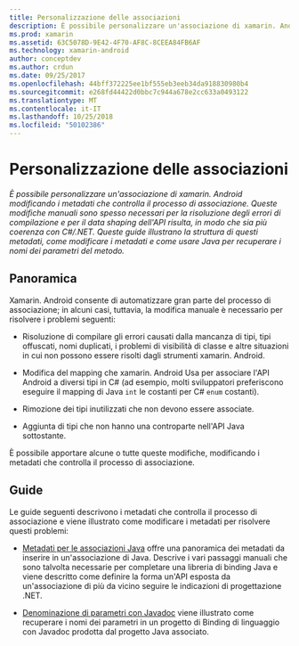 ```yaml
---
title: Personalizzazione delle associazioni
description: È possibile personalizzare un'associazione di xamarin. Android modificando i metadati che controlla il processo di associazione. Queste modifiche manuali sono spesso necessari per la risoluzione degli errori di compilazione e per il data shaping dell'API risulta, in modo che sia più coerenza con C#/.NET. Queste guide illustrano la struttura di questi metadati, come modificare i metadati e come usare Java per recuperare i nomi dei parametri del metodo.
ms.prod: xamarin
ms.assetid: 63C5078D-9E42-4F70-AF8C-8CEEA84FB6AF
ms.technology: xamarin-android
author: conceptdev
ms.author: crdun
ms.date: 09/25/2017
ms.openlocfilehash: 44bff372225ee1bf555eb3eeb34da918830980b4
ms.sourcegitcommit: e268fd44422d0bbc7c944a678e2cc633a0493122
ms.translationtype: MT
ms.contentlocale: it-IT
ms.lasthandoff: 10/25/2018
ms.locfileid: "50102386"
---
```

# <a name="customizing-bindings"></a>Personalizzazione delle associazioni

_È possibile personalizzare un'associazione di xamarin. Android modificando i metadati che controlla il processo di associazione. Queste modifiche manuali sono spesso necessari per la risoluzione degli errori di compilazione e per il data shaping dell'API risulta, in modo che sia più coerenza con C#/.NET. Queste guide illustrano la struttura di questi metadati, come modificare i metadati e come usare Java per recuperare i nomi dei parametri del metodo._


## <a name="overview"></a>Panoramica
 
Xamarin. Android consente di automatizzare gran parte del processo di associazione; in alcuni casi, tuttavia, la modifica manuale è necessario per risolvere i problemi seguenti:

-   Risoluzione di compilare gli errori causati dalla mancanza di tipi, tipi offuscati, nomi duplicati, i problemi di visibilità di classe e altre situazioni in cui non possono essere risolti dagli strumenti xamarin. Android. 

-   Modifica del mapping che xamarin. Android Usa per associare l'API Android a diversi tipi in C# (ad esempio, molti sviluppatori preferiscono eseguire il mapping di Java `int` le costanti per C# `enum` costanti).

-   Rimozione dei tipi inutilizzati che non devono essere associate. 

-   Aggiunta di tipi che non hanno una controparte nell'API Java sottostante. 

È possibile apportare alcune o tutte queste modifiche, modificando i metadati che controlla il processo di associazione.


## <a name="guides"></a>Guide

Le guide seguenti descrivono i metadati che controlla il processo di associazione e viene illustrato come modificare i metadati per risolvere questi problemi:

-   [Metadati per le associazioni Java](~/android/platform/binding-java-library/customizing-bindings/java-bindings-metadata.md) offre una panoramica dei metadati da inserire in un'associazione di Java.
    Descrive i vari passaggi manuali che sono talvolta necessarie per completare una libreria di binding Java e viene descritto come definire la forma un'API esposta da un'associazione di più da vicino seguire le indicazioni di progettazione .NET.

-   [Denominazione di parametri con Javadoc](~/android/platform/binding-java-library/customizing-bindings/naming-parameters-with-javadoc.md) viene illustrato come recuperare i nomi dei parametri in un progetto di Binding di linguaggio con Javadoc prodotta dal progetto Java associato.


 

